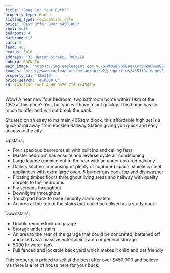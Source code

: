 ```yaml
---
title: 'Bang For Your Buck!'
property_type: House
listing_type: residential_sale
price: 'Best Offer Over $450,000'
rent: null
bedrooms: 4
bathrooms: 2
cars: 2
land: 405
status: Sold
address: '32 Heaton Street, ROCKLEA'
suburb: ROCKLEA
main_image: 'https://img.eagleagent.com.au/G-WMXWPV6SEaeaXyYSMka0Bwo8E=/1280x854/smart/https://s3-us-west-2.amazonaws.com/eagleagent-orig/images/6823173/118340231-image-M.jpg'
images: 'http://www.eagleagent.com.au/api/v2/properties/435319/images'
property_id: '435319'
price_search: '450000.0'
id: f43e1789-1aef-4add-9076-716efc43479c
---
```

Wow! A near new four bedroom, two bathroom home within 11km of the CBD at this price? Yes, but you will have to act quickly. This home has so much to offer and will not break the bank.

Situated on an easy to maintain 405sqm block, this affordable high set is a quick stroll away from Rocklea Railway Station giving you quick and easy access to the city.

Upstairs;
*  Four spacious bedrooms all with built ins and ceiling fans
*  Master bedroom has ensuite and reverse cycle air conditioning
*  Large lounge opening out to the rear with an under covered balcony
*  Gallery kitchen comprising of plenty of cupboard space, stainless steel appliances with extra large oven, 5 burner gas cook top and dishwasher
*  Floating timber floors throughout living areas and hallway with quality carpets to the bedrooms
*  Fly screens throughout
*  Downlights throughout
*  Touch pad back to base security alarm system
*  An area at the top of the stairs that could be utilised as a study nook

Downstairs;
*  Double remote lock up garage
*  Storage under stairs
*  An area to the rear of the garage that could be concreted, battened off and used as a massive entertaining area or general storage
*  5000 ltr water tank
*  Full fenced and lockable back yard which makes it child and pet friendly

This property is priced to sell at the best offer over $450,000 and believe me there is a lot of house here for your buck.